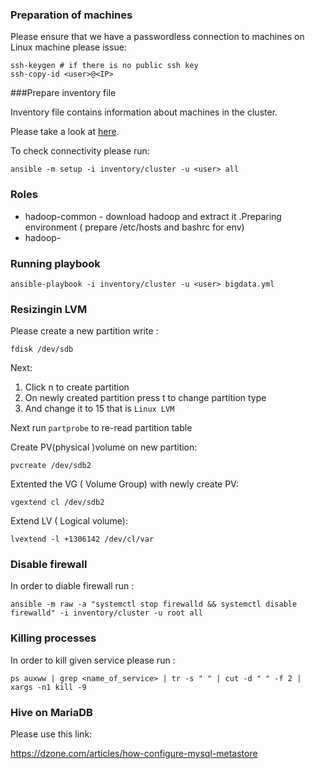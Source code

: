 ### Preparation of machines

Please ensure that we have a passwordless connection to machines on Linux machine please issue:

```
ssh-keygen # if there is no public ssh key
ssh-copy-id <user>@<IP>
```




###Prepare inventory file

Inventory file contains information about machines in the cluster.

Please take a look at [here](http://docs.ansible.com/ansible/intro_inventory.html).

To check connectivity please run:

```
ansible -m setup -i inventory/cluster -u <user> all
```


### Roles

- hadoop-common - download hadoop and extract it .Preparing environment ( prepare /etc/hosts and bashrc for env)
- hadoop-


### Running playbook



```
ansible-playbook -i inventory/cluster -u <user> bigdata.yml
```


### Resizingin LVM

Please create a new partition write :

```
fdisk /dev/sdb
```

Next:
1. Click n to create partition
2. On newly created partition press t to change partition type
3. And change it to 15 that is `Linux LVM`

Next run `partprobe` to re-read partition table

Create PV(physical )volume on new partition:

```
pvcreate /dev/sdb2
```

Extented the VG ( Volume Group) with newly create PV:

```
vgextend cl /dev/sdb2
```

Extend LV ( Logical volume):

```
lvextend -l +1306142 /dev/cl/var 
```

### Disable firewall 

In order to diable firewall run :

```
ansible -m raw -a "systemctl stop firewalld && systemctl disable firewalld" -i inventory/cluster -u root all
```


### Killing processes

In order to kill given service please run :

```
ps auxww | grep <name_of_service> | tr -s " " | cut -d " " -f 2 | xargs -n1 kill -9
```

### Hive on MariaDB

Please use this link:

https://dzone.com/articles/how-configure-mysql-metastore 
